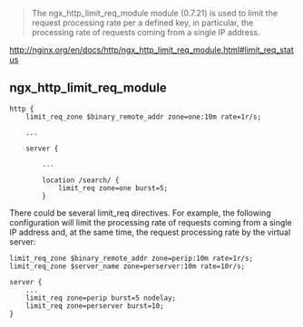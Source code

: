 > The ngx_http_limit_req_module module (0.7.21) is used to limit the request processing rate per a defined key, in particular, the processing rate of requests coming from a single IP address.

http://nginx.org/en/docs/http/ngx_http_limit_req_module.html#limit_req_status
## ngx_http_limit_req_module

```
http {
    limit_req_zone $binary_remote_addr zone=one:10m rate=1r/s;

    ...

    server {

        ...

        location /search/ {
            limit_req zone=one burst=5;
        }
```
There could be several limit_req directives. For example, the following configuration will limit the processing rate of requests coming from a single IP address and, at the same time, the request processing rate by the virtual server:

```
limit_req_zone $binary_remote_addr zone=perip:10m rate=1r/s;
limit_req_zone $server_name zone=perserver:10m rate=10r/s;

server {
    ...
    limit_req zone=perip burst=5 nodelay;
    limit_req zone=perserver burst=10;
}
```

